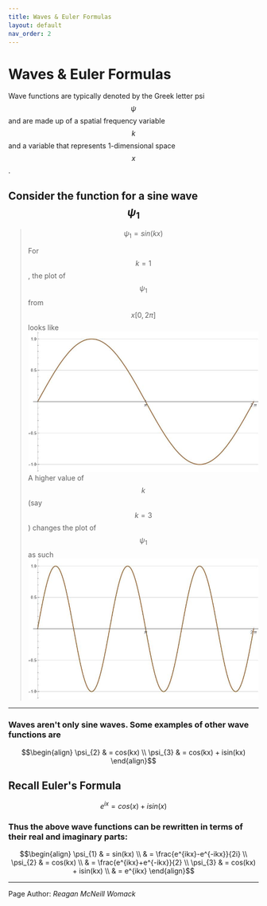 ```yaml
---
title: Waves & Euler Formulas
layout: default
nav_order: 2
---
```


# Waves & Euler Formulas
Wave functions are typically denoted by the Greek letter psi $$\psi$$ and are made up of a spatial frequency variable $$k$$ and a variable that represents 1-dimensional space $$x$$.

## Consider the function for a sine wave $$\psi_{1}$$
> 
> $$\psi_{1} = sin(kx)$$ 
> 
> For $$k=1$$, the plot of $$\psi_{1}$$ from $$x[0,2\pi]$$ looks like \
> ![Plot 1](assets/images/waves-and-euler-formulas-1.jpg) \
> A higher value of $$k$$ (say $$k=3$$) changes the plot of $$\psi_{1}$$ as such \
> ![Plot 2](assets/images/waves-and-euler-formulas-2.jpg)

---

### Waves aren't only sine waves. Some examples of other wave functions are

$$\begin{align}
\psi_{2} & = cos(kx) \\
\psi_{3} & = cos(kx) + isin(kx)
\end{align}$$

## Recall Euler's Formula

$$e^{ix} = cos(x) + isin(x)$$

### Thus the above wave functions can be rewritten in terms of their real and imaginary parts:

$$\begin{align}
\psi_{1} & = sin(kx) \\
    & = \frac{e^{ikx}-e^{-ikx}}{2i} \\
\psi_{2} & = cos(kx) \\
    & = \frac{e^{ikx}+e^{-ikx}}{2} \\
\psi_{3} & = cos(kx) + isin(kx) \\
    & = e^{ikx}
\end{align}$$

---

Page Author: *Reagan McNeill Womack*
